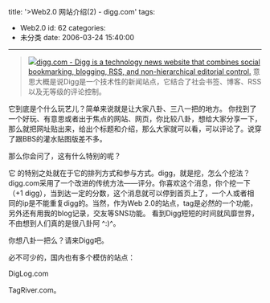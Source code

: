 title: '>Web2.0 网站介绍(2) - digg.com'
tags:
  - Web2.0
id: 62
categories:
  - 未分类
date: 2006-03-24 15:40:00
---

>![](http://www.digg.com/img/digger.png)[digg.com - Digg is a technology news website that combines social bookmarking, blogging, RSS, and non-hierarchical editorial control.](http://www.digg.com) 意思大概是说Digg是一个技术性的新闻站点，它结合了社会书签、博客、RSS 以及无等级的评论控制。

<!--adsense#page-->

它到底是个什么玩艺儿？简单来说就是让大家八卦、三八一把的地方。 你找到了一个好玩、有意思或者出于焦点的网站、网页，你比较八卦，想给大家分享一下，那么就把网址贴出来，给出个标题和介绍，那么大家就可以看，可以评论了。说穿了跟BBS的灌水贴图版差不多。

那么你会问了，这有什么特别的呢？

它 的特别之处就在于它的排列方式和参与方式。digg，就是挖，怎么个挖法？ digg.com采用了一个改进的传统方法——评分。你喜欢这个消息，你个挖一下（+1 digg），当到达一定的分数，这个消息就可以停到首页上了，一个人或者相 同的ip是不能重复digg的。当然，作为Web 2.0的站点，tag是必然的一个功能，另外还有用我的blog记录，交友等SNS功能。
看到Digg短短的时间就风靡世界，不由想到人们真的是很八卦阿 ^:)^。

你想八卦一把么？请来Digg吧。

必不可少的，国内也有多个模仿的站点：

DigLog.com

TagRiver.com。